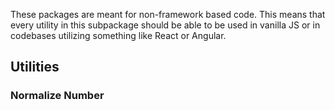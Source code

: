 These packages are meant for non-framework based code. This means that every utility in this subpackage should be able to be used
in vanilla JS or in codebases utilizing something like React or Angular.

## Utilities

### Normalize Number

